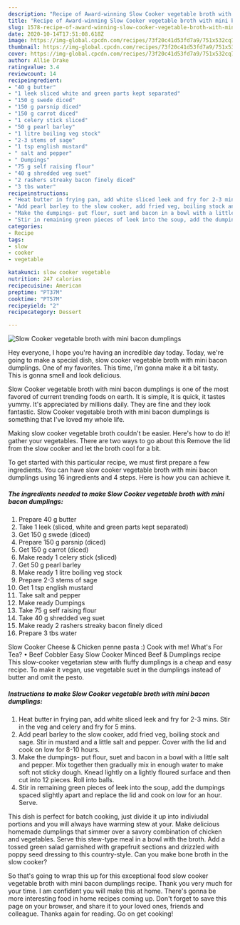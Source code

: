 ```yaml
---
description: "Recipe of Award-winning Slow Cooker vegetable broth with mini bacon dumplings"
title: "Recipe of Award-winning Slow Cooker vegetable broth with mini bacon dumplings"
slug: 1578-recipe-of-award-winning-slow-cooker-vegetable-broth-with-mini-bacon-dumplings
date: 2020-10-14T17:51:08.618Z
image: https://img-global.cpcdn.com/recipes/73f20c41d53fd7a9/751x532cq70/slow-cooker-vegetable-broth-with-mini-bacon-dumplings-recipe-main-photo.jpg
thumbnail: https://img-global.cpcdn.com/recipes/73f20c41d53fd7a9/751x532cq70/slow-cooker-vegetable-broth-with-mini-bacon-dumplings-recipe-main-photo.jpg
cover: https://img-global.cpcdn.com/recipes/73f20c41d53fd7a9/751x532cq70/slow-cooker-vegetable-broth-with-mini-bacon-dumplings-recipe-main-photo.jpg
author: Allie Drake
ratingvalue: 3.4
reviewcount: 14
recipeingredient:
- "40 g butter"
- "1 leek sliced white and green parts kept separated"
- "150 g swede diced"
- "150 g parsnip diced"
- "150 g carrot diced"
- "1 celery stick sliced"
- "50 g pearl barley"
- "1 litre boiling veg stock"
- "2-3 stems of sage"
- "1 tsp english mustard"
- " salt and pepper"
- " Dumpings"
- "75 g self raising flour"
- "40 g shredded veg suet"
- "2 rashers streaky bacon finely diced"
- "3 tbs water"
recipeinstructions:
- "Heat butter in frying pan, add white sliced leek and fry for 2-3 mins. Stir in the veg and celery and fry for 5 mins."
- "Add pearl barley to the slow cooker, add fried veg, boiling stock and sage. Stir in mustard and a little salt and pepper. Cover with the lid and cook on low for 8-10 hours."
- "Make the dumpings- put flour, suet and bacon in a bowl with a little salt and pepper. Mix together then gradually mix in enough water to make soft not sticky dough. Knead lightly on a lightly floured surface and then cut into 12 pieces. Roll into balls."
- "Stir in remaining green pieces of leek into the soup, add the dumpings spaced slightly apart and replace the lid and cook on low for an hour. Serve."
categories:
- Recipe
tags:
- slow
- cooker
- vegetable

katakunci: slow cooker vegetable 
nutrition: 247 calories
recipecuisine: American
preptime: "PT37M"
cooktime: "PT57M"
recipeyield: "2"
recipecategory: Dessert

---
```



![Slow Cooker vegetable broth with mini bacon dumplings](https://img-global.cpcdn.com/recipes/73f20c41d53fd7a9/751x532cq70/slow-cooker-vegetable-broth-with-mini-bacon-dumplings-recipe-main-photo.jpg)

Hey everyone, I hope you're having an incredible day today. Today, we're going to make a special dish, slow cooker vegetable broth with mini bacon dumplings. One of my favorites. This time, I'm gonna make it a bit tasty. This is gonna smell and look delicious.

Slow Cooker vegetable broth with mini bacon dumplings is one of the most favored of current trending foods on earth. It is simple, it is quick, it tastes yummy. It's appreciated by millions daily. They are fine and they look fantastic. Slow Cooker vegetable broth with mini bacon dumplings is something that I've loved my whole life.

Making slow cooker vegetable broth couldn&#39;t be easier. Here&#39;s how to do it! gather your vegetables. There are two ways to go about this Remove the lid from the slow cooker and let the broth cool for a bit.


To get started with this particular recipe, we must first prepare a few ingredients. You can have slow cooker vegetable broth with mini bacon dumplings using 16 ingredients and 4 steps. Here is how you can achieve it.

<!--inarticleads1-->

##### The ingredients needed to make Slow Cooker vegetable broth with mini bacon dumplings:

1. Prepare 40 g butter
1. Take 1 leek (sliced, white and green parts kept separated)
1. Get 150 g swede (diced)
1. Prepare 150 g parsnip (diced)
1. Get 150 g carrot (diced)
1. Make ready 1 celery stick (sliced)
1. Get 50 g pearl barley
1. Make ready 1 litre boiling veg stock
1. Prepare 2-3 stems of sage
1. Get 1 tsp english mustard
1. Take  salt and pepper
1. Make ready  Dumpings
1. Take 75 g self raising flour
1. Take 40 g shredded veg suet
1. Make ready 2 rashers streaky bacon finely diced
1. Prepare 3 tbs water


Slow Cooker Cheese &amp; Chicken penne pasta :) Cook with me! What&#39;s For Tea? • Beef Cobbler Easy Slow Cooker Minced Beef &amp; Dumplings recipe  This slow-cooker vegetarian stew with fluffy dumplings is a cheap and easy recipe. To make it vegan, use vegetable suet in the dumplings instead of butter and omit the pesto. 

<!--inarticleads2-->

##### Instructions to make Slow Cooker vegetable broth with mini bacon dumplings:

1. Heat butter in frying pan, add white sliced leek and fry for 2-3 mins. Stir in the veg and celery and fry for 5 mins.
1. Add pearl barley to the slow cooker, add fried veg, boiling stock and sage. Stir in mustard and a little salt and pepper. Cover with the lid and cook on low for 8-10 hours.
1. Make the dumpings- put flour, suet and bacon in a bowl with a little salt and pepper. Mix together then gradually mix in enough water to make soft not sticky dough. Knead lightly on a lightly floured surface and then cut into 12 pieces. Roll into balls.
1. Stir in remaining green pieces of leek into the soup, add the dumpings spaced slightly apart and replace the lid and cook on low for an hour. Serve.


This dish is perfect for batch cooking, just divide it up into indiviudal portions and you will always have warming stew at your. Make delicious homemade dumplings that simmer over a savory combination of chicken and vegetables. Serve this stew-type meal in a bowl with the broth. Add a tossed green salad garnished with grapefruit sections and drizzled with poppy seed dressing to this country-style. Can you make bone broth in the slow cooker? 

So that's going to wrap this up for this exceptional food slow cooker vegetable broth with mini bacon dumplings recipe. Thank you very much for your time. I am confident you will make this at home. There's gonna be more interesting food in home recipes coming up. Don't forget to save this page on your browser, and share it to your loved ones, friends and colleague. Thanks again for reading. Go on get cooking!

